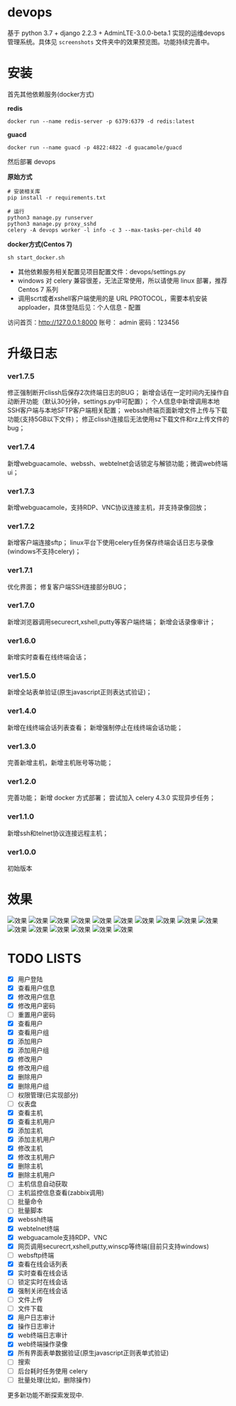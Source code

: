 # devops
基于 python 3.7 + django 2.2.3 + AdminLTE-3.0.0-beta.1 实现的运维devops管理系统。具体见 `screenshots` 文件夹中的效果预览图。功能持续完善中。


# 安装
首先其他依赖服务(docker方式)

**redis**
```
docker run --name redis-server -p 6379:6379 -d redis:latest
```

**guacd**
```
docker run --name guacd -p 4822:4822 -d guacamole/guacd
```

然后部署 devops

**原始方式**
```
# 安装相关库
pip install -r requirements.txt

# 运行
python3 manage.py runserver
python3 manage.py proxy_sshd
celery -A devops worker -l info -c 3 --max-tasks-per-child 40
```

**docker方式(Centos 7)**
```
sh start_docker.sh
```

- 其他依赖服务相关配置见项目配置文件：devops/settings.py
- windows 对 celery 兼容很差，无法正常使用，所以请使用 linux 部署，推荐 Centos 7 系列
- 调用scrt或者xshell客户端使用的是 URL PROTOCOL，需要本机安装 apploader，具体登陆后见：个人信息 - 配置

访问首页：http://127.0.0.1:8000
账号： admin     密码：123456


# 升级日志

### ver1.7.5
修正强制断开clissh后保存2次终端日志的BUG；
新增会话在一定时间内无操作自动断开功能（默认30分钟，settings.py中可配置）；
个人信息中新增调用本地SSH客户端与本地SFTP客户端相关配置；
webssh终端页面新增文件上传与下载功能(支持5GB以下文件)；
修正clissh连接后无法使用sz下载文件和rz上传文件的bug；

### ver1.7.4
新增webguacamole、webssh、webtelnet会话锁定与解锁功能；微调web终端ui；

### ver1.7.3
新增webguacamole，支持RDP、VNC协议连接主机，并支持录像回放；

### ver1.7.2
新增客户端连接sftp；
linux平台下使用celery任务保存终端会话日志与录像(windows不支持celery)；

### ver1.7.1
优化界面；
修复客户端SSH连接部分BUG；

### ver1.7.0
新增浏览器调用securecrt,xshell,putty等客户端终端；
新增会话录像审计；

### ver1.6.0 
新增实时查看在线终端会话；

### ver1.5.0 
新增全站表单验证(原生javascript正则表达式验证)；

### ver1.4.0 
新增在线终端会话列表查看；
新增强制停止在线终端会话功能；

### ver1.3.0 
完善新增主机，新增主机账号等功能；


### ver1.2.0 
完善功能；
新增 docker 方式部署；
尝试加入 celery 4.3.0 实现异步任务；

### ver1.1.0 
新增ssh和telnet协议连接远程主机；

### ver1.0.0 
初始版本


# 效果
![效果](https://github.com/leffss/devops/blob/master/screenshots/1.PNG?raw=true)
![效果](https://github.com/leffss/devops/blob/master/screenshots/2.PNG?raw=true)
![效果](https://github.com/leffss/devops/blob/master/screenshots/3.PNG?raw=true)
![效果](https://github.com/leffss/devops/blob/master/screenshots/4.PNG?raw=true)
![效果](https://github.com/leffss/devops/blob/master/screenshots/5.PNG?raw=true)
![效果](https://github.com/leffss/devops/blob/master/screenshots/6.PNG?raw=true)
![效果](https://github.com/leffss/devops/blob/master/screenshots/7.PNG?raw=true)
![效果](https://github.com/leffss/devops/blob/master/screenshots/8.PNG?raw=true)
![效果](https://github.com/leffss/devops/blob/master/screenshots/9.PNG?raw=true)
![效果](https://github.com/leffss/devops/blob/master/screenshots/10.PNG?raw=true)
![效果](https://github.com/leffss/devops/blob/master/screenshots/11.PNG?raw=true)
![效果](https://github.com/leffss/devops/blob/master/screenshots/12.PNG?raw=true)
![效果](https://github.com/leffss/devops/blob/master/screenshots/13.PNG?raw=true)
![效果](https://github.com/leffss/devops/blob/master/screenshots/14.PNG?raw=true)
![效果](https://github.com/leffss/devops/blob/master/screenshots/15.PNG?raw=true)
![效果](https://github.com/leffss/devops/blob/master/screenshots/16.PNG?raw=true)


# TODO LISTS
- [x] 用户登陆
- [x] 查看用户信息
- [x] 修改用户信息
- [x] 修改用户密码
- [ ] 重置用户密码
- [x] 查看用户
- [x] 查看用户组
- [x] 添加用户
- [x] 添加用户组
- [x] 修改用户
- [x] 修改用户组
- [x] 删除用户
- [x] 删除用户组
- [ ] 权限管理(已实现部分)
- [ ] 仪表盘
- [x] 查看主机
- [x] 查看主机用户
- [x] 添加主机
- [x] 添加主机用户
- [x] 修改主机
- [x] 修改主机用户
- [x] 删除主机
- [x] 删除主机用户
- [ ] 主机信息自动获取
- [ ] 主机监控信息查看(zabbix调用)
- [ ] 批量命令
- [ ] 批量脚本
- [x] webssh终端
- [x] webtelnet终端
- [x] webguacamole支持RDP、VNC
- [x] 网页调用securecrt,xshell,putty,winscp等终端(目前只支持windows)
- [ ] websftp终端
- [x] 查看在线会话列表
- [x] 实时查看在线会话
- [ ] 锁定实时在线会话
- [x] 强制关闭在线会话
- [ ] 文件上传
- [ ] 文件下载
- [x] 用户日志审计
- [x] 操作日志审计
- [x] web终端日志审计
- [x] web终端操作录像
- [x] 所有界面表单数据验证(原生javascript正则表单式验证)
- [ ] 搜索
- [ ] 后台耗时任务使用 celery
- [ ] 批量处理(比如，删除操作)

更多新功能不断探索发现中.

